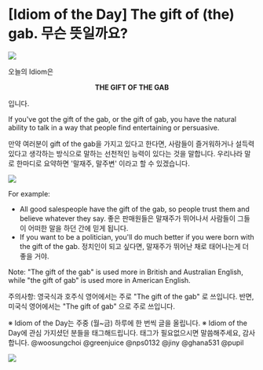 # [Idiom of the Day] The gift of (the) gab. 무슨 뜻일까요?

![](https://steemitimages.com/0x0/https://steemitimages.com/0x0/https://steemitimages.com/0x0/https://steemitimages.com/0x0/https://steemitimages.com/0x0/https://steemitimages.com/0x0/https://steemitimages.com/DQmXuu2Skv5DF1W5ePrmQ9caKHKDyN6xC4XjddHqKcknbgy/Idiom%20of%20the%20day-min.png)

오늘의 Idiom은

<center><b> THE GIFT OF THE GAB </b></center>

입니다.

If you've got the gift of the gab, or the gift of gab, you have the natural ability to talk in a way that people find entertaining or persuasive.

만약 여러분이 gift of the gab을 가지고 있다고 한다면, 사람들이 즐거워하거나 설득력 있다고 생각하는 방식으로 말하는 선천적인
 능력이 있다는 것을 말합니다. 우리나라 말로 한마디로 요약하면 '말재주, 말주변' 이라고 할 수 있겠습니다.

![](https://steemitimages.com/DQmSf8FD12xinqe7wSvhRswdKZ1kPDV3M3gUDpcM6uveE9P/image.png)

For example:
- All good salespeople have the gift of the gab, so people trust them and believe whatever they say.
좋은 판매원들은 말재주가 뛰어나서 사람들이 그들이 어떠한 말을 하던 간에 믿게 됩니다.
- If you want to be a politician, you'll do much better if you were born with the gift of the gab.
정치인이 되고 싶다면, 말재주가 뛰어난 채로 태어나는게 더 좋을 거야.

Note: "The gift of the gab" is used more in British and Australian English, while "the gift of gab" is used more in American English.

주의사항: 영국식과 호주식 영어에서는 주로 "The gift of the gab" 로 쓰입니다. 반면, 미국식 영어에서는 "The gift of gab" 으로 주로 쓰입니다.

※ Idiom of the Day는 주중 (월~금) 하루에 한 번씩 글을 올립니다.
※ Idiom of the Day에 관심 가지셨던 분들을 태그해드립니다. 태그가 필요없으시면 말씀해주세요, 감사합니다.
@woosungchoi @greenjuice @nps0132 @jiny @ghana531 @pupil

![](https://img1.steemit.com/480x0/https://steemitimages.com/DQmUdNLJKzrFrZNgsc1c5UkZWHkTwPZj8KXApQcs6deGDK5/follow%20image-min.png)

